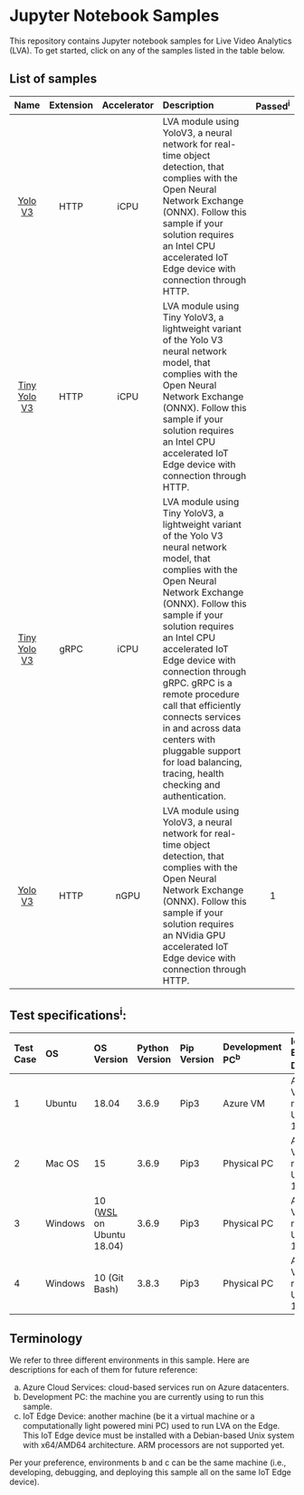 # Jupyter Notebook Samples
This repository contains Jupyter notebook samples for Live Video Analytics (LVA). To get started, click on any of the samples listed in the table below.  

## List of samples
| Name       | Extension | Accelerator| Description | Passed<sup>i</sup> |
|:---:        |:---:       |:---:        |:---       |:---:       |
| [Yolo V3](yolov3-icpu-onnx/readme.md)             | HTTP      | iCPU | LVA module using YoloV3, a neural network for real-time object detection, that complies with the Open Neural Network Exchange (ONNX). Follow this sample if your solution requires an Intel CPU accelerated IoT Edge device with connection through HTTP. | |
| [Tiny Yolo V3](tinyyolov3-icpu-onnx/readme.md)    | HTTP      | iCPU | LVA module using Tiny YoloV3, a lightweight variant of the Yolo V3 neural network model, that complies with the Open Neural Network Exchange (ONNX). Follow this sample if your solution requires an Intel CPU accelerated IoT Edge device with connection through HTTP. | |
| [Tiny Yolo V3](http://aka.ms/)                    | gRPC      | iCPU | LVA module using Tiny YoloV3, a lightweight variant of the Yolo V3 neural network model, that complies with the Open Neural Network Exchange (ONNX). Follow this sample if your solution requires an Intel CPU accelerated IoT Edge device with connection through gRPC. gRPC is a remote procedure call that efficiently connects services in and across data centers with pluggable support for load balancing, tracing, health checking and authentication. | |
| [Yolo V3](yolov3-ngpu-onnx/readme.md)             | HTTP      | nGPU |  LVA module using YoloV3, a neural network for real-time object detection, that complies with the Open Neural Network Exchange (ONNX). Follow this sample if your solution requires an NVidia GPU accelerated IoT Edge device with connection through HTTP. | 1 |

## Test specifications<sup>i</sup>:

| Test Case   | OS          | OS Version                                                                      | Python Version    | Pip Version | Development PC<sup>b</sup> | IoT Edge Device<sup>c</sup>  |
| :---        |:---         | :---                                                                            |:--                | :---        | :---           | :---                    | 
| 1           | Ubuntu      | 18.04                                                                           | 3.6.9             | Pip3        | Azure VM       | Azure VM running Ubuntu 18.04 |
| 2           | Mac OS      | 15                                                                              | 3.6.9             | Pip3        | Physical PC       | Azure VM running Ubuntu 18.04 |
| 3           | Windows     | 10 ([WSL](https://docs.microsoft.com/en-us/windows/wsl/about) on Ubuntu 18.04)  | 3.6.9             | Pip3        | Physical PC    | Azure VM running Ubuntu 18.04 |
| 4           | Windows     | 10 (Git Bash)                                                                   | 3.8.3             | Pip3        | Physical PC    | Azure VM running Ubuntu 18.04 |

## Terminology
We refer to three different environments in this sample. Here are descriptions for each of them for future reference:

<ol type="a">
  <li>Azure Cloud Services: cloud-based services run on Azure datacenters.  </li>
  <li>Development PC: the machine you are currently using to run this sample.</li>
  <li>IoT Edge Device: another machine (be it a virtual machine or a computationally light powered mini PC) used to run LVA on the Edge. This IoT Edge device must be installed with a Debian-based Unix system with x64/AMD64 architecture. ARM processors are not supported yet.  </li>
</ol>

Per your preference, environments b and c can be the same machine (i.e., developing, debugging, and deploying this sample all on the same IoT Edge device).
